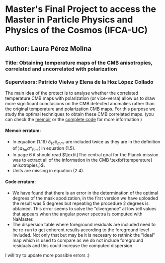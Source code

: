 # Master's Final Project to access the Master in Particle Physics and Physics of the Cosmos (IFCA-UC) 


## Author: Laura Pérez Molina

### Title: Obtaining temperature maps of the CMB anisotropies, correlated and uncorrelated with polarization

### Supervisors: Patricio Vielva y Elena de la Hoz López Collado



The main idea of the protect is to analyse whether the correlated temperature CMB maps with polarization (or vice-versa) allow us to draw more significant conclusions on the CMB detected anomalies rather than the original temperature and polarization CMB maps. For this purpose we study the optimal techniques to obtain these CMB correlated maps. (you can check the <a href="https://laupm.github.io/TFM-Correlated_CMB_maps/PerezMolinaLaura_TFM.pdf">memoir</a> or the <a href="https://laupm.github.io/TFM-Correlated_CMB_maps/TFM_Correlated_CMB_maps.html">complete code</a> for more information )

#### Memoir erratum:
  - In equation (1.19) $\delta_{\ell \ell'} \delta_{m m'}$ are included twice as they are in the definition of $\rangle a_{\ell m} a*_{\ell' m'} \langle$ in equation (1.5).
  - In page 6 it should read $\textit{The central goal for the Planck mission was to extract all of the information in the CMB \textbf{temperature} anisotropies,}$.
  - Units are missing in equation (2.4). 

#### Code erratum:

  - We have found that there is an error in the determination of the optimal degrees of the mask apodization, in the first version we have uploaded the result was 5 degrees but repeating the procedure 2 degrees is obtained. This error seems to solve the "divergence" at low \ell values that appears when the angular power spectra is computed with NaMaster.
  - The dispersion table where foreground residuals are included need to be re-run to get coherent results according to the foreground level invluded. Not only that but may be it is necesary to rethink the "ideal" map which is used to compare as we do not include foreground residuals and this could increase the computed dispersion.

I will try to update more possible errors :)
